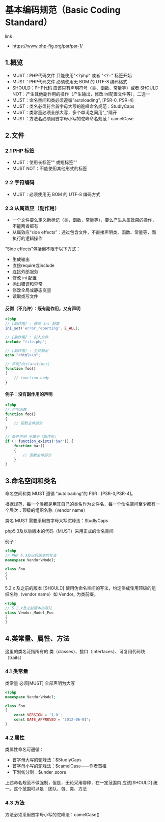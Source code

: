 # 基本编码规范（Basic Coding Standard）
link :
 - https://www.php-fig.org/psr/psr-1/
 
## 1.概览
- MUST：PHP代码文件 只能使用"<?php" 或者 "<?=" 标签开始
- MUST：PHP代码文件 必须使用无 BOM 的 UTF-8 编码格式
- SHOULD：PHP代码 应该只有声明符号（类、函数、常量等）或者 SHOULD NOT：产生其他副作用的操作（产生输出，修改.ini配置文件等），二选一
- MUST：命名空间和类必须遵循"autoloading", [PSR-0, PSR-4]
- MUST：类名必须符合首字母大写的驼峰命名规范：StudlyCaps
- MUST：类常量必须全部大写，多个单词之间用"_"隔开
- MUST：方法名必须用首字母小写的驼峰命名规范：camelCase

## 2.文件
### 2.1 PHP 标签
- MUST：使用长标签"<?php ?>" 或短标签"<?= ?>"
- MUST NOT：不能使用其他形式的标签

### 2.2 字符编码
- MUST：必须使用无 BOM 的 UTF-8 编码方式

### 2.3 从属效应（副作用）
- 一个文件要么定义新标记（类，函数，常量等），要么产生从属效果的操作，不能两者都有
- 从属效应“side effects”：通过包含文件，不直接声明类、函数、常量等，而执行的逻辑操作

“Side effects”包括但不限于以下方式：
- 生成输出
- 直接require或include
- 连接外部服务
- 修改 ini 配置
- 抛出错误和异常
- 修改全局或静态变量
- 读取或写文件

#### 反例（不允许）：既有副作用，又有声明
```php
<?php
// [副作用] : 修改 ini 配置
ini_set('error_reporting', E_ALL);

// [副作用] : 引入文件
include "file.php";

// [副作用] : 生成输出
echo "<html>\n";

// 声明[declarations]
function foo()
{
    // function body
}
```

#### 例子：没有副作用的声明
```php
<?php
// 声明函数
function foo()
{
    // 函数主体部分
}

// 条件声明 不属于「副作用」
if (! function_exists('bar')) {
    function bar()
    {
        // 函数主体部分
    }
}
```

## 3.命名空间和类名
命名空间和类 MUST 遵循 “autoloading”的 PSR : [PSR-0,PSR-4]。

根据规范，每一个类都是用其自己的类名作为文件名，每一个命名空间至少都有一个层次：顶级的组织名称（vendor name）

类名 MUST 需要采用首字母大写驼峰法：StudlyCaps

php5.3及以后版本的代码（MUST）采用正式的命名空间

例子：
```php
<?php
// PHP 5.3及以后版本的写法
namespace Vendor\Model;

class Foo
{
}
```

5.2.x 及之前的版本 [SHOULD] 使用伪命名空间的写法，约定俗成使用顶级的组织名称（vendor name）如 Vendor_ 为类前缀。
```php
<?php
// 5.2.x及之前版本的写法
class Vendor_Model_Foo
{
}
```
## 4.类常量、属性、方法
这里的类名泛指所有的 类（classes）、接口（interfaces）、可复用代码块（traits）
### 4.1 类常量
类常量 必须[MUST] 全部声明为大写
```php
<?php
namespace Vendor\Model;

class Foo
{
    const VERSION = '1.0';
    const DATE_APPROVED = '2012-06-01';
}
```

### 4.2 属性
类属性命名可遵循：
- 首字母大写的驼峰法：$StudlyCaps
- 首字母小写的驼峰法：$camelCase——作者首推
- 下划线分割：$under_score

上述命名规范不做强制，但是，无论采用哪种，在一定范围内 应该[SHOULD] 统一。这个范围可以是：团队、包、类、方法

### 4.3 方法
方法必须采用首字母小写的驼峰法：camelCase()